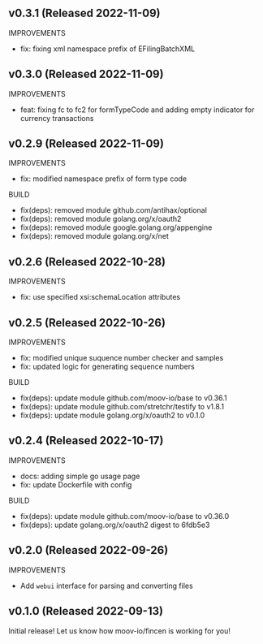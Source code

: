 ## v0.3.1 (Released 2022-11-09)

IMPROVEMENTS

- fix: fixing xml namespace prefix of EFilingBatchXML

## v0.3.0 (Released 2022-11-09)

IMPROVEMENTS

- feat: fixing fc to fc2 for formTypeCode and adding empty indicator for currency  transactions

## v0.2.9 (Released 2022-11-09)

IMPROVEMENTS

- fix: modified namespace prefix of form type code

BUILD

- fix(deps): removed module github.com/antihax/optional
- fix(deps): removed module golang.org/x/oauth2
- fix(deps): removed module google.golang.org/appengine
- fix(deps): removed module golang.org/x/net

## v0.2.6 (Released 2022-10-28)

IMPROVEMENTS

- fix: use specified xsi:schemaLocation attributes

## v0.2.5 (Released 2022-10-26)

IMPROVEMENTS

- fix: modified unique suquence number checker and samples
- fix: updated logic for generating sequence numbers

BUILD

- fix(deps): update module github.com/moov-io/base to v0.36.1
- fix(deps): update module github.com/stretchr/testify to v1.8.1
- fix(deps): update module golang.org/x/oauth2 to v0.1.0

## v0.2.4 (Released 2022-10-17)

IMPROVEMENTS

- docs: adding simple go usage page
- fix: update Dockerfile with config

BUILD

- fix(deps): update module github.com/moov-io/base to v0.36.0
- fix(deps): update golang.org/x/oauth2 digest to 6fdb5e3

## v0.2.0 (Released 2022-09-26)

IMPROVEMENTS

- Add `webui` interface for parsing and converting files

## v0.1.0 (Released 2022-09-13)

Initial release! Let us know how moov-io/fincen is working for you!
